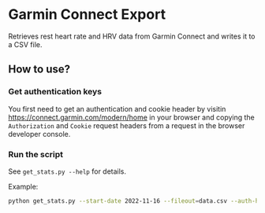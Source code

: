 # Garmin Connect Export

Retrieves rest heart rate and HRV data from Garmin Connect and writes it to a CSV file.

## How to use?

### Get authentication keys
You first need to get an authentication and cookie header by visitin https://connect.garmin.com/modern/home in your browser 
and copying the `Authorization` and `Cookie` request headers from a request in the browser developer console.

### Run the script
See `get_stats.py --help` for details.

Example:
```bash
python get_stats.py --start-date 2022-11-16 --fileout=data.csv --auth-header="Bearer XXX" --cookie-header="GARMIN-SSO=1; GarminNoCache=true; XXXX"
```
